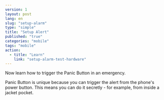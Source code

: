 ```yaml
---
version: 1
layout: post
lang: en
slug: "setup-alarm"
type: "simple"
title: "Setup Alert"
published: "true"
categories: "mobile"
tags: "mobile"
action: 
  - title: "Learn"
    link: "setup-alarm-test-hardware"
---
```


Now learn how to trigger the Panic Button in an emergency. 

Panic Button is unique because you can trigger the alert from the phone's power button. This means you can do it secretly - for example, from inside a jacket pocket. 
